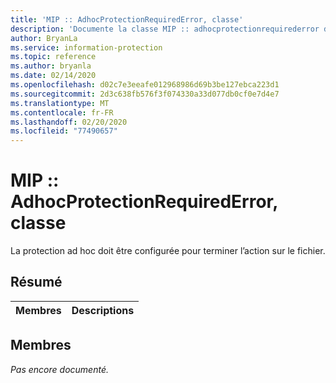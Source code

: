 ```yaml
---
title: 'MIP :: AdhocProtectionRequiredError, classe'
description: 'Documente la classe MIP :: adhocprotectionrequirederror du kit de développement logiciel (SDK) Microsoft Information Protection (MIP).'
author: BryanLa
ms.service: information-protection
ms.topic: reference
ms.author: bryanla
ms.date: 02/14/2020
ms.openlocfilehash: d02c7e3eeafe012968986d69b3be127ebca223d1
ms.sourcegitcommit: 2d3c638fb576f3f074330a33d077db0cf0e7d4e7
ms.translationtype: MT
ms.contentlocale: fr-FR
ms.lasthandoff: 02/20/2020
ms.locfileid: "77490657"
---
```

# <a name="class-mipadhocprotectionrequirederror"></a>MIP :: AdhocProtectionRequiredError, classe 
La protection ad hoc doit être configurée pour terminer l’action sur le fichier.
  
## <a name="summary"></a>Résumé
 Membres                        | Descriptions                                
--------------------------------|---------------------------------------------
  
## <a name="members"></a>Membres
_Pas encore documenté._
